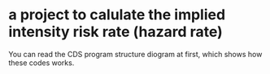 # a project to calulate the implied intensity risk rate (hazard rate)
You can read the CDS program structure diogram at first, which shows how these codes works.
